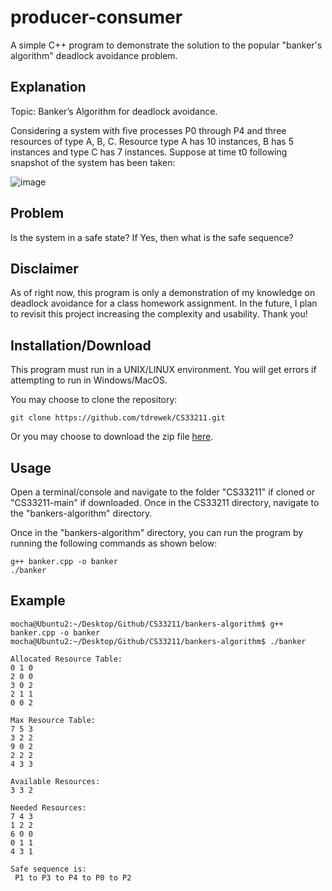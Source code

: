 # producer-consumer

A simple C++ program to demonstrate the solution to the popular "banker's algorithm" deadlock avoidance problem.

## Explanation

Topic: Banker’s Algorithm for deadlock avoidance.

Considering a system with five processes P0 through P4 and three resources of type A, B, C. Resource type A has 10 instances, B has 5 instances and type C has 7 instances. Suppose at time t0 following snapshot of the system has been taken:

![image](https://user-images.githubusercontent.com/112535869/235267660-4e30a882-728f-4824-b87b-63fa5fe7a25e.png)

## Problem
Is the system in a safe state? If Yes, then what is the safe sequence?

## Disclaimer

As of right now, this program is only a demonstration of my knowledge on deadlock avoidance for a class homework assignment. In the future, I plan to revisit this project increasing the complexity and usability. Thank you!

## Installation/Download

This program must run in a UNIX/LINUX environment. You will get errors if attempting to run in Windows/MacOS.

You may choose to clone the repository:

```
git clone https://github.com/tdrewek/CS33211.git
```
Or you may choose to download the zip file [here](https://github.com/tdrewek/CS33211/archive/refs/heads/main.zip).

## Usage

Open a terminal/console and navigate to the folder "CS33211" if cloned or "CS33211-main" if downloaded. Once in the CS33211 directory, navigate to the "bankers-algorithm" directory.

Once in the "bankers-algorithm" directory, you can run the program by running the following commands as shown below:

```
g++ banker.cpp -o banker
./banker
```

## Example

```
mocha@Ubuntu2:~/Desktop/Github/CS33211/bankers-algorithm$ g++ banker.cpp -o banker
mocha@Ubuntu2:~/Desktop/Github/CS33211/bankers-algorithm$ ./banker

Allocated Resource Table:
0 1 0 
2 0 0 
3 0 2 
2 1 1 
0 0 2 

Max Resource Table:
7 5 3 
3 2 2 
9 0 2 
2 2 2 
4 3 3 

Available Resources:
3 3 2 

Needed Resources:
7 4 3 
1 2 2 
6 0 0 
0 1 1 
4 3 1 

Safe sequence is: 
 P1 to P3 to P4 to P0 to P2
```

